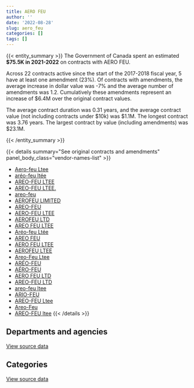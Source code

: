 ```yaml
---
title: AERO FEU
author: ''
date: '2022-08-28'
slug: aero_feu
categories: []
tags: []
---
```


<script src="/rmarkdown-libs/htmlwidgets/htmlwidgets.js"></script>
<link href="/rmarkdown-libs/datatables-css/datatables-crosstalk.css" rel="stylesheet" />
<script src="/rmarkdown-libs/datatables-binding/datatables.js"></script>
<script src="/rmarkdown-libs/jquery/jquery-3.6.0.min.js"></script>
<link href="/rmarkdown-libs/dt-core-bootstrap/css/dataTables.bootstrap.min.css" rel="stylesheet" />
<link href="/rmarkdown-libs/dt-core-bootstrap/css/dataTables.bootstrap.extra.css" rel="stylesheet" />
<script src="/rmarkdown-libs/dt-core-bootstrap/js/jquery.dataTables.min.js"></script>
<script src="/rmarkdown-libs/dt-core-bootstrap/js/dataTables.bootstrap.min.js"></script>
<link href="/rmarkdown-libs/crosstalk/css/crosstalk.min.css" rel="stylesheet" />
<script src="/rmarkdown-libs/crosstalk/js/crosstalk.min.js"></script>
<script src="/rmarkdown-libs/htmlwidgets/htmlwidgets.js"></script>
<link href="/rmarkdown-libs/datatables-css/datatables-crosstalk.css" rel="stylesheet" />
<script src="/rmarkdown-libs/datatables-binding/datatables.js"></script>
<script src="/rmarkdown-libs/jquery/jquery-3.6.0.min.js"></script>
<link href="/rmarkdown-libs/dt-core-bootstrap/css/dataTables.bootstrap.min.css" rel="stylesheet" />
<link href="/rmarkdown-libs/dt-core-bootstrap/css/dataTables.bootstrap.extra.css" rel="stylesheet" />
<script src="/rmarkdown-libs/dt-core-bootstrap/js/jquery.dataTables.min.js"></script>
<script src="/rmarkdown-libs/dt-core-bootstrap/js/dataTables.bootstrap.min.js"></script>
<link href="/rmarkdown-libs/crosstalk/css/crosstalk.min.css" rel="stylesheet" />
<script src="/rmarkdown-libs/crosstalk/js/crosstalk.min.js"></script>

{{< entity_summary >}}
The Government of Canada spent an estimated **\$75.5K in 2021-2022** on contracts with AERO FEU.

Across 22 contracts active since the start of the 2017-2018 fiscal year, 5 have at least one amendment (23%). Of contracts with amendments, the average increase in dollar value was -7% and the average number of amendments was 1.2. Cumulatively these amendments represent an increase of \$6.4M over the original contract values.

The average contract duration was 0.31 years, and the average contract value (not including contracts under \$10k) was \$1.1M. The longest contract was 3.76 years. The largest contract by value (including amendments) was \$23.1M.

{{< /entity_summary >}}

{{< details summary="See original contracts and amendments" panel_body_class="vendor-names-list" >}}
- [Aero-feu Ltee](https://search.open.canada.ca/en/ct/?sort=contract_value_f%20desc&page=1&search_text=%22Aero-feu%20Ltee%22)
- [aréo-feu ltée](https://search.open.canada.ca/en/ct/?sort=contract_value_f%20desc&page=1&search_text=%22ar%c3%a9o-feu%20lt%c3%a9e%22)
- [AREO-FEU LTEE](https://search.open.canada.ca/en/ct/?sort=contract_value_f%20desc&page=1&search_text=%22AREO-FEU%20LTEE%22)
- [AREO-FEU LTEE.](https://search.open.canada.ca/en/ct/?sort=contract_value_f%20desc&page=1&search_text=%22AREO-FEU%20LTEE.%22)
- [areo-feu](https://search.open.canada.ca/en/ct/?sort=contract_value_f%20desc&page=1&search_text=%22areo-feu%22)
- [AEROFEU LIMITED](https://search.open.canada.ca/en/ct/?sort=contract_value_f%20desc&page=1&search_text=%22AEROFEU%20LIMITED%22)
- [AREO-FEU](https://search.open.canada.ca/en/ct/?sort=contract_value_f%20desc&page=1&search_text=%22AREO-FEU%22)
- [AERO-FEU LTEE](https://search.open.canada.ca/en/ct/?sort=contract_value_f%20desc&page=1&search_text=%22AERO-FEU%20LTEE%22)
- [AEROFEU LTD](https://search.open.canada.ca/en/ct/?sort=contract_value_f%20desc&page=1&search_text=%22AEROFEU%20LTD%22)
- [AREO FEU LTEE](https://search.open.canada.ca/en/ct/?sort=contract_value_f%20desc&page=1&search_text=%22AREO%20FEU%20LTEE%22)
- [Aréo-feu Ltée](https://search.open.canada.ca/en/ct/?sort=contract_value_f%20desc&page=1&search_text=%22Ar%c3%a9o-feu%20Lt%c3%a9e%22)
- [AREO FEU](https://search.open.canada.ca/en/ct/?sort=contract_value_f%20desc&page=1&search_text=%22AREO%20FEU%22)
- [AERO FEU LTEE](https://search.open.canada.ca/en/ct/?sort=contract_value_f%20desc&page=1&search_text=%22AERO%20FEU%20LTEE%22)
- [AEROFEU LTEE](https://search.open.canada.ca/en/ct/?sort=contract_value_f%20desc&page=1&search_text=%22AEROFEU%20LTEE%22)
- [Areo-Feu Ltee](https://search.open.canada.ca/en/ct/?sort=contract_value_f%20desc&page=1&search_text=%22Areo-Feu%20Ltee%22)
- [ARÉO-FEU](https://search.open.canada.ca/en/ct/?sort=contract_value_f%20desc&page=1&search_text=%22AR%c3%89O-FEU%22)
- [AÉRO-FEU](https://search.open.canada.ca/en/ct/?sort=contract_value_f%20desc&page=1&search_text=%22A%c3%89RO-FEU%22)
- [AERO FEU LTD](https://search.open.canada.ca/en/ct/?sort=contract_value_f%20desc&page=1&search_text=%22AERO%20FEU%20LTD%22)
- [AREO-FEU LTD](https://search.open.canada.ca/en/ct/?sort=contract_value_f%20desc&page=1&search_text=%22AREO-FEU%20LTD%22)
- [areo-feu ltee](https://search.open.canada.ca/en/ct/?sort=contract_value_f%20desc&page=1&search_text=%22areo-feu%20ltee%22)
- [ARIO-FEU](https://search.open.canada.ca/en/ct/?sort=contract_value_f%20desc&page=1&search_text=%22ARIO-FEU%22)
- [AREO-FEU Ltee](https://search.open.canada.ca/en/ct/?sort=contract_value_f%20desc&page=1&search_text=%22AREO-FEU%20%20Ltee%22)
- [Areo-Feu](https://search.open.canada.ca/en/ct/?sort=contract_value_f%20desc&page=1&search_text=%22Areo-Feu%22)
- [AREO-FEU ltee](https://search.open.canada.ca/en/ct/?sort=contract_value_f%20desc&page=1&search_text=%22AREO-FEU%20ltee%22)
{{< /details >}}

## Departments and agencies

<div id="htmlwidget-1" style="width:100%;height:auto;" class="datatables html-widget"></div>
<script type="application/json" data-for="htmlwidget-1">{"x":{"style":"bootstrap","filter":"none","vertical":false,"data":[["<a href=\"/departments/dfo-mpo/\">Fisheries and Oceans Canada<\/a>","<a href=\"/departments/dnd-mdn/\">National Defence<\/a>","<a href=\"/departments/nrc-cnrc/\">National Research Council Canada<\/a>","<a href=\"/departments/rcmp-grc/\">Royal Canadian Mounted Police<\/a>"],[null,6215854.11,null,104501.77],[null,6258147.3,null,18605.85],[12270.83,null,20124.94,null],[null,null,null,75542.3]],"container":"<table class=\"table table-striped table-hover row-border order-column display\">\n  <thead>\n    <tr>\n      <th>Department<\/th>\n      <th>2018-2019<\/th>\n      <th>2019-2020<\/th>\n      <th>2020-2021<\/th>\n      <th>2021-2022<\/th>\n    <\/tr>\n  <\/thead>\n<\/table>","options":{"order":[[4,"desc"]],"pageLength":10,"autoWidth":true,"columnDefs":[{"targets":1,"render":"function(data, type, row, meta) {\n    return type !== 'display' ? data : DTWidget.formatCurrency(data, \"$\", 2, 3, \",\", \".\", true, null);\n  }"},{"targets":2,"render":"function(data, type, row, meta) {\n    return type !== 'display' ? data : DTWidget.formatCurrency(data, \"$\", 2, 3, \",\", \".\", true, null);\n  }"},{"targets":3,"render":"function(data, type, row, meta) {\n    return type !== 'display' ? data : DTWidget.formatCurrency(data, \"$\", 2, 3, \",\", \".\", true, null);\n  }"},{"targets":4,"render":"function(data, type, row, meta) {\n    return type !== 'display' ? data : DTWidget.formatCurrency(data, \"$\", 2, 3, \",\", \".\", true, null);\n  }"},{"width":"16%","targets":[1,2,3,4]},{"className":"dt-right","targets":[1,2,3,4]}],"orderClasses":false}},"evals":["options.columnDefs.0.render","options.columnDefs.1.render","options.columnDefs.2.render","options.columnDefs.3.render"],"jsHooks":[]}</script>
<p class="text-right">
<a href="https://github.com/GoC-Spending/contracts-data/tree/main/data/out/vendors/aero_feu/summary_by_fiscal_year_by_department.csv" class="source-data-link btn btn-link">View source data</a>
</p>

## Categories

<div id="htmlwidget-2" style="width:100%;height:auto;" class="datatables html-widget"></div>
<script type="application/json" data-for="htmlwidget-2">{"x":{"style":"bootstrap","filter":"none","vertical":false,"data":[["<a href=\"/categories/defence/\">Defence<\/a>","<a href=\"/categories/transportation_and_logistics/\">Transportation and logistics<\/a>","<a href=\"/categories/industrial_products_and_services/\">Industrial products and services<\/a>"],[6136401.2,null,183954.68],[6153213.26,null,123539.89],[null,12270.83,20124.94],[null,null,75542.3]],"container":"<table class=\"table table-striped table-hover row-border order-column display\">\n  <thead>\n    <tr>\n      <th>Category<\/th>\n      <th>2018-2019<\/th>\n      <th>2019-2020<\/th>\n      <th>2020-2021<\/th>\n      <th>2021-2022<\/th>\n    <\/tr>\n  <\/thead>\n<\/table>","options":{"order":[[4,"desc"]],"dom":"t","pageLength":30,"autoWidth":true,"columnDefs":[{"targets":1,"render":"function(data, type, row, meta) {\n    return type !== 'display' ? data : DTWidget.formatCurrency(data, \"$\", 2, 3, \",\", \".\", true, null);\n  }"},{"targets":2,"render":"function(data, type, row, meta) {\n    return type !== 'display' ? data : DTWidget.formatCurrency(data, \"$\", 2, 3, \",\", \".\", true, null);\n  }"},{"targets":3,"render":"function(data, type, row, meta) {\n    return type !== 'display' ? data : DTWidget.formatCurrency(data, \"$\", 2, 3, \",\", \".\", true, null);\n  }"},{"targets":4,"render":"function(data, type, row, meta) {\n    return type !== 'display' ? data : DTWidget.formatCurrency(data, \"$\", 2, 3, \",\", \".\", true, null);\n  }"},{"width":"16%","targets":[1,2,3,4]},{"className":"dt-right","targets":[1,2,3,4]}],"orderClasses":false,"lengthMenu":[10,25,30,50,100]}},"evals":["options.columnDefs.0.render","options.columnDefs.1.render","options.columnDefs.2.render","options.columnDefs.3.render"],"jsHooks":[]}</script>
<p class="text-right">
<a href="https://github.com/GoC-Spending/contracts-data/tree/main/data/out/vendors/aero_feu/summary_by_fiscal_year_by_category.csv" class="source-data-link btn btn-link">View source data</a>
</p>
